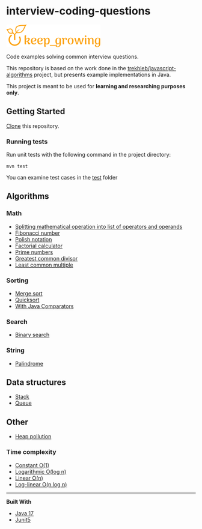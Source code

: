 # interview-coding-questions

[![keep growing logo](readme-images/logo_250x60.png)](https://keepgrowing.in)

Code examples solving common interview questions.

This repository is based on the work done in
the [trekhleb/javascript-algorithms](https://github.com/trekhleb/javascript-algorithms)
project, but presents example implementations in Java.

This project is meant to be used for **learning and researching purposes only**.

## Getting Started

[Clone](https://docs.github.com/en/github/creating-cloning-and-archiving-repositories/cloning-a-repository-from-github/cloning-a-repository)
this repository.

### Running tests

Run unit tests with the following command in the project directory:

```shell
mvn test
```

You can examine test cases in
the [test](https://github.com/little-pinecone/interview-coding-questions/tree/master/src/test/java/in/keepgrowing/interviewcodingquestions)
folder

## Algorithms

### Math

* [Splitting mathematical operation into list of operators and operands](src/main/java/in/keepgrowing/interviewcodingquestions/algorithms/math/other/MathExpressionSplitter.java)
* [Fibonacci number](src/main/java/in/keepgrowing/interviewcodingquestions/algorithms/math/fibonacci)
* [Polish notation](src/main/java/in/keepgrowing/interviewcodingquestions/algorithms/math/polishnotation)
* [Factorial calculator](src/main/java/in/keepgrowing/interviewcodingquestions/algorithms/math/factorial)
* [Prime numbers](src/main/java/in/keepgrowing/interviewcodingquestions/algorithms/math/primenumbers)
* [Greatest common divisor](src/main/java/in/keepgrowing/interviewcodingquestions/algorithms/math/greatestcommondivisor)
* [Least common multiple](src/main/java/in/keepgrowing/interviewcodingquestions/algorithms/math/leastcommonmultiple)

### Sorting

* [Merge sort](src/main/java/in/keepgrowing/interviewcodingquestions/algorithms/sorting/mergesort)
* [Quicksort](src/main/java/in/keepgrowing/interviewcodingquestions/algorithms/sorting/quicksort)
* [With Java Comparators](src/main/java/in/keepgrowing/interviewcodingquestions/algorithms/sorting/withcomparators)

### Search

* [Binary search](src/main/java/in/keepgrowing/interviewcodingquestions/algorithms/search/binarysearch)

### String

* [Palindrome](src/main/java/in/keepgrowing/interviewcodingquestions/algorithms/string/palindrome)

## Data structures

* [Stack](src/main/java/in/keepgrowing/interviewcodingquestions/datastructures/stack)
* [Queue](src/main/java/in/keepgrowing/interviewcodingquestions/datastructures/queue)

## Other

* [Heap pollution](src/main/java/in/keepgrowing/interviewcodingquestions/other/heappollution)

### Time complexity

* [Constant O(1)](src/main/java/in/keepgrowing/interviewcodingquestions/other/timecomplexity/constanttime)
* [Logarithmic O(log n)](src/main/java/in/keepgrowing/interviewcodingquestions/other/timecomplexity/logarithmictime)
* [Linear O(n)](src/main/java/in/keepgrowing/interviewcodingquestions/other/timecomplexity/lineartime)
* [Log-linear O(n log n)](src/main/java/in/keepgrowing/interviewcodingquestions/other/timecomplexity/loglineartime)

---

**Built With**

* [Java 17](https://keepgrowing.in/java/how-to-install-openjdk-17-on-ubuntu/)
* [Junit5](https://junit.org/junit5/docs/current/user-guide/#overview)